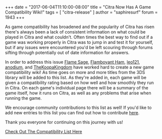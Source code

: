 +++
date = "2017-06-04T11:10:00-08:00"
title = "Citra Now Has A Game Compatibility Wiki!"
tags = [ "citra-release" ]
author = "saphiresurf"
forum = 1943
+++

As game compatibility has broadened and the popularity of Citra has risen there's always been a lack of consistent 
 information on what could be played in Citra and what couldn't. Often times the best way to find out if a game was 
 working properly in Citra was to jump in and test it for yourself, but if any issues were encountered you'd be left 
 scouring through forums sifting through potentially out of date information for answers.

In order to address this issue [Flame Sage](https://community.citra-emu.org/u/flamesage/summary), 
 [Flamboyant Ham](https://community.citra-emu.org/u/flamboyant_ham/summary), 
 [leo121](https://community.citra-emu.org/u/leo121/summary), 
 [anodium](https://community.citra-emu.org/u/anodium/summary), and 
 [TheKoopaKingdom](https://community.citra-emu.org/u/thekoopakingdom/summary) have worked hard to create a new game 
 compatibility wiki! As time goes on more and more titles from the 3DS library will be added to this list. As they're 
 added in, each game will be given a compatibility rating based on how well and how smoothly they run in Citra. On each 
 game's individual page there will be a summary of the game itself, how it runs on Citra, as well as any problems that 
 arise when running the game.

We encourage community contributions to this list as well! If you'd like to add new entries to this list you can find 
 out how to contribute [here](https://github.com/citra-emu/citra-games-wiki/blob/master/CONTRIBUTING.md).

Thank you everyone for continuing on this journey with us!

[Check Out The Compatibility List Here](https://citra-emu.org/game/)
